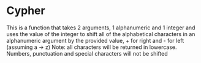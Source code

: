 # Cypher
This is a function that takes 2 arguments, 1 alphanumeric and 1 integer and uses the value of the integer to shift all of the alphabetical characters in an alphanumeric argument by the provided value, + for right and - for left (assuming a -> z)
Note: all characters will be returned in lowercase. Numbers, punctuation and special characters will not be shifted
